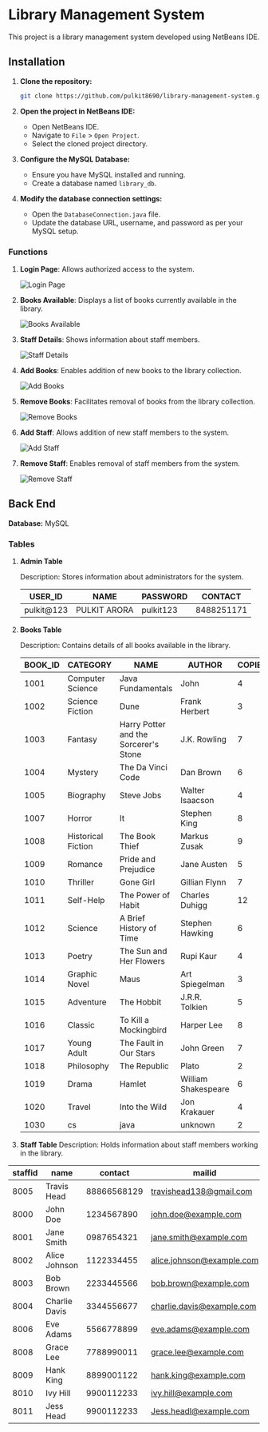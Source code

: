 # Library Management System

This project is a library management system developed using NetBeans IDE.
## Installation

1. **Clone the repository:**
    ```bash
    git clone https://github.com/pulkit8690/library-management-system.git
    ```

2. **Open the project in NetBeans IDE:**
    - Open NetBeans IDE.
    - Navigate to `File` > `Open Project`.
    - Select the cloned project directory.

3. **Configure the MySQL Database:**
    - Ensure you have MySQL installed and running.
    - Create a database named `library_db`.

4. **Modify the database connection settings:**
    - Open the `DatabaseConnection.java` file.
    - Update the database URL, username, and password as per your MySQL setup.

### Functions

1. **Login Page**: Allows authorized access to the system.

   ![Login Page](images/Login%20page.png)


2. **Books Available**: Displays a list of books currently available in the library.

   ![Books Available](images/Books%20Availble.png)


3. **Staff Details**: Shows information about staff members.

   ![Staff Details](images/Staff%20Details.png)


4. **Add Books**: Enables addition of new books to the library collection.

   ![Add Books](images/Add%20Books.png)


5. **Remove Books**: Facilitates removal of books from the library collection.

   ![Remove Books](images/Remove%20Books.png)


6. **Add Staff**: Allows addition of new staff members to the system.

   ![Add Staff](images/Add%20Staff.png)


7. **Remove Staff**: Enables removal of staff members from the system.

   ![Remove Staff](images/Remove%20Staff.png)


## Back End

**Database:** MySQL

### Tables

1. **Admin Table**

   Description: Stores information about administrators for the system.

   | USER_ID    | NAME         | PASSWORD  | CONTACT    |
   |------------|--------------|-----------|------------|
   | pulkit@123 | PULKIT ARORA | pulkit123 | 8488251171|

2. **Books Table**

   Description: Contains details of all books available in the library.

   | BOOK_ID | CATEGORY           | NAME                                  | AUTHOR              | COPIES |
   |---------|--------------------|---------------------------------------|---------------------|--------|
   | 1001      | Computer Science              | Java Fundamentals                                  | John                | 4      |
   | 1002    | Science Fiction    | Dune                                  | Frank Herbert       | 3      |
   | 1003    | Fantasy            | Harry Potter and the Sorcerer's Stone | J.K. Rowling        | 7      |
   | 1004    | Mystery            | The Da Vinci Code                     | Dan Brown           | 6      |
   | 1005    | Biography          | Steve Jobs                            | Walter Isaacson     | 4      |
   | 1007    | Horror             | It                                    | Stephen King        | 8      |
   | 1008    | Historical Fiction | The Book Thief                        | Markus Zusak        | 9      |
   | 1009    | Romance            | Pride and Prejudice                   | Jane Austen         | 5      |
   | 1010    | Thriller           | Gone Girl                             | Gillian Flynn       | 7      |
   | 1011    | Self-Help          | The Power of Habit                    | Charles Duhigg      | 12     |
   | 1012    | Science            | A Brief History of Time               | Stephen Hawking     | 6      |
   | 1013    | Poetry             | The Sun and Her Flowers               | Rupi Kaur           | 4      |
   | 1014    | Graphic Novel      | Maus                                  | Art Spiegelman      | 3      |
   | 1015    | Adventure          | The Hobbit                            | J.R.R. Tolkien      | 5      |
   | 1016    | Classic            | To Kill a Mockingbird                 | Harper Lee          | 8      |
   | 1017    | Young Adult        | The Fault in Our Stars                | John Green          | 7      |
   | 1018    | Philosophy         | The Republic                          | Plato               | 2      |
   | 1019    | Drama              | Hamlet                                | William Shakespeare | 6      |
   | 1020    | Travel             | Into the Wild                         | Jon Krakauer        | 4      |
   | 1030    | cs                 | java                                  | unknown             | 2      |


3. **Staff Table**
Description: Holds information about staff members working in the library.

| staffid | name          | contact    | mailid                    |
|---------|---------------|------------|---------------------------|
|8005    | Travis Head         | 88866568129   | travishead138@gmail.com                       |
| 8000    | John Doe      | 1234567890 | john.doe@example.com      |
| 8001    | Jane Smith    | 0987654321 | jane.smith@example.com    |
| 8002    | Alice Johnson | 1122334455 | alice.johnson@example.com |
| 8003    | Bob Brown     | 2233445566 | bob.brown@example.com     |
| 8004    | Charlie Davis | 3344556677 | charlie.davis@example.com |
| 8006    | Eve Adams     | 5566778899 | eve.adams@example.com     |
| 8008    | Grace Lee     | 7788990011 | grace.lee@example.com     |
| 8009    | Hank King     | 8899001122 | hank.king@example.com     |
| 8010    | Ivy Hill      | 9900112233 | ivy.hill@example.com      |
| 8011    | Jess Head      | 9900112233 | Jess.headl@example.com      |
